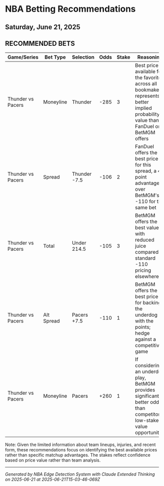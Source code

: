 # NBA Betting Recommendations
## Saturday, June 21, 2025

## RECOMMENDED BETS
| Game/Series | Bet Type | Selection | Odds | Stake | Reasoning |
|-------------|----------|-----------|------|-------|-----------|
| Thunder vs Pacers | Moneyline | Thunder | -285 | 3 | Best price available for the favorite across all bookmakers; represents better implied probability value than FanDuel or BetMGM offers |
| Thunder vs Pacers | Spread | Thunder -7.5 | -106 | 2 | FanDuel offers the best price for this spread, a 4-point advantage over BetMGM's -110 for the same bet |
| Thunder vs Pacers | Total | Under 214.5 | -105 | 3 | BetMGM offers the best value with reduced juice compared to standard -110 pricing elsewhere |
| Thunder vs Pacers | Alt Spread | Pacers +7.5 | -110 | 1 | BetMGM offers the best price for backing the underdog with the points; hedge against a competitive game |
| Thunder vs Pacers | Moneyline | Pacers | +260 | 1 | If considering an underdog play, BetMGM provides significantly better odds than competitors; low-stake value opportunity |

Note: Given the limited information about team lineups, injuries, and recent form, these recommendations focus on identifying the best available prices rather than specific matchup advantages. The stakes reflect confidence based on price value rather than team analysis.

---
*Generated by NBA Edge Detection System with Claude Extended Thinking on 2025-06-21 at 2025-06-21T15-03-46-069Z*
